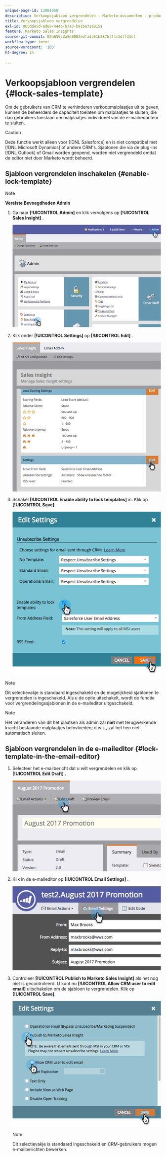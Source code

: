 ```yaml
---
unique-page-id: 12981050
description: Verkoopsjabloon vergrendelen - Marketo-documenten - productdocumentatie
title: Verkoopsjabloon vergrendelen
exl-id: 005dde5d-ed60-444b-b7a3-b91be72a0151
feature: Marketo Sales Insights
source-git-commit: 09a656c3a0d0002edfa1a61b987bff4c1dff33cf
workflow-type: tm+mt
source-wordcount: '183'
ht-degree: 1%

---
```


# Verkoopsjabloon vergrendelen {#lock-sales-template}

Om de gebruikers van CRM te verhinderen verkoopmalplaatjes uit te geven, kunnen de beheerders de capaciteit toelaten om malplaatjes te sluiten, die dan gebruikers toestaan om malplaatjes individueel van de e-mailredacteur te sluiten.

>[!CAUTION]
>
>Deze functie werkt alleen voor [!DNL Salesforce] en is niet compatibel met [!DNL Microsoft Dynamics] of andere CRM&#39;s. Sjablonen die via de plug-ins [!DNL Outlook] of Gmail worden geopend, worden niet vergrendeld omdat de editor niet door Marketo wordt beheerd.

## Sjabloon vergrendelen inschakelen {#enable-lock-template}

>[!NOTE]
>
>**Vereiste Bevoegdheden Admin**

1. Ga naar **[!UICONTROL Admin]** en klik vervolgens op **[!UICONTROL Sales Insight]** .

   ![](assets/1.png)

1. Klik onder **[!UICONTROL Settings]** op **[!UICONTROL Edit]** .

   ![](assets/2.png)

1. Schakel **[!UICONTROL Enable ability to lock templates]** in. Klik op **[!UICONTROL Save]**.

   ![](assets/image2017-10-9-8-3a19-3a45.png)

>[!NOTE]
>
>Dit selectievakje is standaard ingeschakeld en de mogelijkheid sjablonen te vergrendelen is ingeschakeld. Als u de optie uitschakelt, wordt de functie voor vergrendelingssjablonen in de e-maileditor uitgeschakeld.

>[!NOTE]
>
>Het veranderen van dit het plaatsen als admin zal **niet** met terugwerkende kracht bestaande malplaatjes beïnvloeden; d.w.z., zal het hen niet automatisch sluiten.

## Sjabloon vergrendelen in de e-maileditor {#lock-template-in-the-email-editor}

1. Selecteer het e-mailbericht dat u wilt vergrendelen en klik op **[!UICONTROL Edit Draft]** .

   ![](assets/5.png)

1. Klik in de e-maileditor op **[!UICONTROL Email Settings]** .

   ![](assets/6.png)

1. Controleer **[!UICONTROL Publish to Marketo Sales Insight]** als het nog niet is gecontroleerd. U kunt nu **[!UICONTROL Allow CRM user to edit email]** uitschakelen om de sjabloon te vergrendelen. Klik op **[!UICONTROL Save]**.

   ![](assets/7.png)

   >[!NOTE]
   >
   >Dit selectievakje is standaard ingeschakeld en CRM-gebruikers mogen e-mailberichten bewerken.
